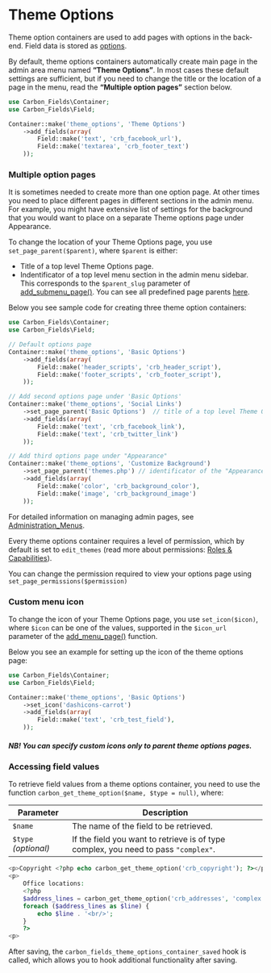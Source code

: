 # Theme Options

Theme option containers are used to add pages with options in the back-end. Field data is stored as [options](http://codex.wordpress.org/Option_Reference).

By default, theme options containers automatically create main page in the admin area menu named **“Theme Options”**. In most cases these default settings are sufficient, but if you need to change the title or the location of a page in the menu, read the **“Multiple option pages”** section below.

```php
use Carbon_Fields\Container;
use Carbon_Fields\Field;

Container::make('theme_options', 'Theme Options')
	->add_fields(array(
		Field::make('text', 'crb_facebook_url'),
		Field::make('textarea', 'crb_footer_text')
	));
```

### Multiple option pages

It is sometimes needed to create more than one option page. At other times you need to place different pages in different sections in the admin menu. For example, you might have extensive list of settings for the background that you would want to place on a separate Theme options page under Appearance.

To change the location of your Theme Options page, you use `set_page_parent($parent)`, where `$parent` is either:

* Title of a top level Theme Options page.
* Indentificator of a top level menu section in the admin menu sidebar. This corresponds to the `$parent_slug` parameter of [add_submenu_page()](http://codex.wordpress.org/Function_Reference/add_submenu_page). You can see all predefined page parents [here](http://codex.wordpress.org/Function_Reference/add_submenu_page#Parameters).

Below you see sample code for creating three theme option containers:

```php
use Carbon_Fields\Container;
use Carbon_Fields\Field;

// Default options page
Container::make('theme_options', 'Basic Options')
	->add_fields(array(
		Field::make('header_scripts', 'crb_header_script'),
		Field::make('footer_scripts', 'crb_footer_script'),
	));

// Add second options page under 'Basic Options'
Container::make('theme_options', 'Social Links')
	->set_page_parent('Basic Options')	// title of a top level Theme Options page
	->add_fields(array(
		Field::make('text', 'crb_facebook_link'),
		Field::make('text', 'crb_twitter_link')
	));

// Add third options page under "Appearance"
Container::make('theme_options', 'Customize Background')
	->set_page_parent('themes.php')	// identificator of the "Appearance" admin section
	->add_fields(array(
		Field::make('color', 'crb_background_color'),
		Field::make('image', 'crb_background_image')
	));
```

For detailed information on managing admin pages, see [Administration_Menus](http://codex.wordpress.org/Administration_Menus).

Every theme options container requires a level of permission, which by default is set to `edit_themes` (read more about permissions: [Roles & Capabilities](http://codex.wordpress.org/Roles_and_Capabilities)).

You can change the permission required to view your options page using `set_page_permissions($permission)`

### Custom menu icon

To change the icon of your Theme Options page, you use `set_icon($icon)`, where `$icon` can be one of the values, supported in the `$icon_url` parameter of the [add_menu_page()](http://codex.wordpress.org/Function_Reference/add_menu_page) function.

Below you see an example for setting up the icon of the theme options page:

```php
use Carbon_Fields\Container;
use Carbon_Fields\Field;

Container::make('theme_options', 'Basic Options')
	->set_icon('dashicons-carrot')
	->add_fields(array(
		Field::make('text', 'crb_test_field'),
	));
```

##### NB! You can specify custom icons only to parent theme options pages.

### Accessing field values

To retrieve field values from a theme options container, you need to use the function `carbon_get_theme_option($name, $type = null)`, where:

| Parameter            | Description                                                                         |
| -------------------- | ----------------------------------------------------------------------------------- |
| `$name`              | The name of the field to be retrieved.                                              |
| `$type` *(optional)* | If the field you want to retrieve is of type complex, you need to pass `"complex"`. |

```php
<p>Copyright <?php echo carbon_get_theme_option('crb_copyright'); ?></p>
<p>
	Office locations:
	<?php 
	$address_lines = carbon_get_theme_option('crb_addresses', 'complex');
	foreach ($address_lines as $line) {
		echo $line . '<br/>';
	}
	?>
<p>
```

After saving, the `carbon_fields_theme_options_container_saved` hook is called, which allows you to hook additional functionality after saving.